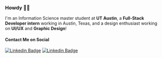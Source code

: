 ### Howdy 👋🤠

I'm an Information Science master student at **UT Austin**, a **Full-Stack Developer intern** working in Austin, Texas, and a design enthusiast working on **UI/UX** and **Graphic Design**!

#### Contact Me on Social

[![Linkedin Badge](https://img.shields.io/badge/LinkedIn-0077B5?style=for-the-badge&logo=linkedin&logoColor=white)](https://www.linkedin.com/in/han-hsuan-lin/)
[![Linkedin Badge](https://img.shields.io/badge/mail-hhl@utexas.edu-D14836?style=for-the-badge&logo=gmail&logoColor=white)](mailto:hhl@utexas.edu)